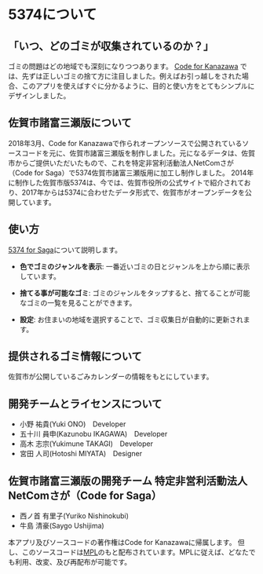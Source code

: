 # 5374について

## 「いつ、どのゴミが収集されているのか？」

ゴミの問題はどの地域でも深刻になりつつあります。
 [Code for Kanazawa](http://codeforkanazawa.org/)
では、先ずは正しいゴミの捨て方に注目しました。例えばお引っ越しをされた場合、このアプリを使えばすぐに分かるように、目的と使い方をとてもシンプルにデザインしました。

## 佐賀市諸富三瀬版について

2018年3月、Code for Kanazawaで作られオープンソースで公開されているソースコードを元に、佐賀市諸富三瀬版を制作しました。元になるデータは、佐賀市からご提供いただいたもので、これを特定非営利活動法人NetComさが（Code for Saga）で5374佐賀市諸富三瀬版用に加工し制作しました。
2014年に制作した佐賀市版5374は、今では、佐賀市役所の公式サイトで紹介されており、2017年からは5374に合わせたデータ形式で、佐賀市がオープンデータを公開しています。

## 使い方

[5374 for Saga](http://saga.5374.jp/ )について説明します。

* **色でゴミのジャンルを表示**: 一番近いゴミの日とジャンルを上から順に表示しています。

* **捨てる事が可能なゴミ**: ゴミのジャンルをタップすると、捨てることが可能なゴミの一覧を見ることができます。

* **設定**: お住まいの地域を選択することで、ゴミ収集日が自動的に更新されます。


## 提供されるゴミ情報について
佐賀市が公開しているごみカレンダーの情報をもとにしています。


## 開発チームとライセンスについて
- 小野 祐貴(Yuki ONO)　Developer
- 五十川 員申(Kazunobu IKAGAWA)　Developer
- 高木 志宗(Yukimune TAKAGI)　Developer
- 宮田 人司(Hotoshi MIYATA)　Designer

## 佐賀市諸富三瀬版の開発チーム 特定非営利活動法人NetComさが（Code for Saga）
- 西ノ首 有里子(Yuriko Nishinokubi)
- 牛島 清豪(Saygo Ushijima)

本アプリ及びソースコードの著作権はCode for Kanazawaに帰属します。
但し、このソースコードは[MPL](http://www.mozilla.org/MPL/2.0/)のもと配布されています。MPLに従えば、どなたでも利用、改変、及び再配布が可能です。
